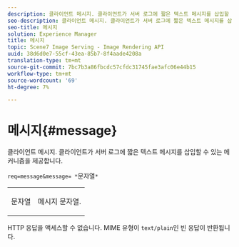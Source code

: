 ```yaml
---
description: 클라이언트 메시지. 클라이언트가 서버 로그에 짧은 텍스트 메시지를 삽입할 수 있는 메커니즘을 제공합니다.
seo-description: 클라이언트 메시지. 클라이언트가 서버 로그에 짧은 텍스트 메시지를 삽입할 수 있는 메커니즘을 제공합니다.
seo-title: 메시지
solution: Experience Manager
title: 메시지
topic: Scene7 Image Serving - Image Rendering API
uuid: 38d6d0e7-55cf-43ea-85b7-8f4aade4208a
translation-type: tm+mt
source-git-commit: 7bc7b3a86fbcdc57cfdc31745fae3afc06e44b15
workflow-type: tm+mt
source-wordcount: '69'
ht-degree: 7%

---
```



# 메시지{#message}

클라이언트 메시지. 클라이언트가 서버 로그에 짧은 텍스트 메시지를 삽입할 수 있는 메커니즘을 제공합니다.

`req=message&message= *`문자열`*`

<table id="simpletable_9AF29AA336C4447BBC2FD4A7D43ED91B"> 
 <tr class="strow"> 
  <td class="stentry"> <p><span class="varname"> 문자열</span> </p> </td> 
  <td class="stentry"> <p>메시지 문자열. </p></td> 
 </tr> 
</table>

HTTP 응답을 액세스할 수 없습니다. MIME 유형이 `text/plain`인 빈 응답이 반환됩니다.
